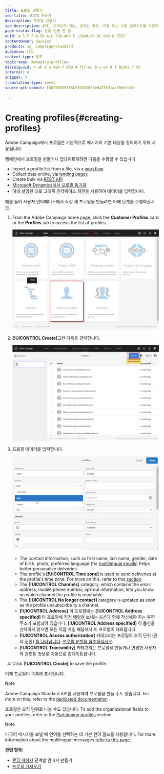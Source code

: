 ```yaml
---
title: 프로필 만들기
seo-title: 프로필 만들기
description: 프로필 만들기
seo-description: API, 가져오기 기능, 온라인 획득, 자동 또는 수동 업데이트를 사용하여 연락처에 프로파일을 생성하고 데이터를 수집하는 방법을 살펴봅니다.
page-status-flag: 정품 인증 안 함
uuid: A 5 F 5 A 58 A-E 798-400 F -8648-05 DC 843 D 5557
contentOwner: Sauviat
products: sg_ campaign/standard
audience: 대상
content-type: 참조
topic-tags: managing-profiles
discoiquuid: 4 ab 8 a 984-f 898-4 fff-ad 8 c-ed 8 f 95362 f 96
internal: n
snippet: Y
translation-type: tm+mt
source-git-commit: f883986392f6b739832093e0473591aa39dfcbfe

---
```



# Creating profiles{#creating-profiles}

Adobe Campaign에서 프로필은 기본적으로 메시지의 기본 대상을 정의하기 위해 사용됩니다.

캠페인에서 프로필을 만들거나 업데이트하려면 다음을 수행할 수 있습니다.

* Import a profile list from a file, via a [workflow](https://helpx.adobe.com/campaign/kt/acs/using/acs-importing-profiles-feature-video-using.html)
* Collect data online, via [landing pages](https://docs.campaign.adobe.com/doc/standard/getting_started/en/ACS_CreateLandingPage.html)
* Create bulk via [REST API](http://docs.campaign.adobe.com/doc/standard/en/api/ACS_API.html)
* [Microsoft Dynamics에서 프로필 동기화](https://helpx.adobe.com/campaign/kb/acs-ms-dynamics.html)
* 아래 설명된 대로 그래픽 인터페이스 화면을 사용하여 데이터를 입력합니다.

예를 들어 사용자 인터페이스에서 직접 새 프로필을 만들려면 아래 단계를 수행하십시오.

1. From the Adobe Campaign home page, click the **Customer Profiles** card or the **Profiles** tab to access the list of profiles.

   ![](assets/profile_creation_1.png)

1. **[!UICONTROL Create]**&#x200B;그런 다음을 클릭합니다.

   ![](assets/profile_creation.png)

1. 프로필 데이터를 입력합니다.

   ![](assets/profile_creation1.png)

   * The contact information, such as first name, last name, gender, date of birth, photo, preferred language (for [multilingual emails](../../channels/using/creating-a-multilingual-email.md)) helps better personalize deliveries.
   * The profile's **[!UICONTROL Time zone]** is used to send deliveries at the profile's time zone. For more on this, refer to this [section](../../sending/using/sending-messages-at-the-recipient-s-time-zone.md).
   * The **[!UICONTROL Channels]** category, which contains the email address, mobile phone number, opt-out information, lets you know on which channel the profile is reachable.
   * The **[!UICONTROL No longer contact]** category is updated as soon as the profile unsubscribe to a channel.
   * **[!UICONTROL Address]** 이 프로필에는 **[!UICONTROL Address specified]** 이 프로필에 [직접 메일을](../../channels/using/about-direct-mail.md) 보내는 옵션과 함께 작성해야 하는 우편 주소가 포함되어 있습니다. **[!UICONTROL Address specified]** 이 옵션을 선택하지 않으면 모든 직접 메일 배달에서 이 프로필이 제외됩니다.
   * **[!UICONTROL Access authorization]** 카테고리는 프로필의 조직 단위 (관리 권한) [를 나타냅니다](../../administration/using/about-access-management.md). [프로필 분할을 참조하십시오](../../administration/using/organizational-units.md#partitioning-profiles).
   * **[!UICONTROL Traceability]** 카테고리는 프로필을 만들거나 변경한 사용자와 관련된 정보로 자동으로 업데이트됩니다.

1. Click **[!UICONTROL Create]** to save the profile.

이제 프로필이 목록에 표시됩니다.

>[!NOTE]
>
>Adobe Campaign Standard API를 사용하여 프로필을 만들 수도 있습니다. For more on this, refer to the [dedicated documentation](https://docs.campaign.adobe.com/doc/standard/en/api/ACS_API.html#creating-profiles) .

프로필은 조직 단위로 나눌 수도 있습니다. To add the organizational fields to your profiles, refer to the [Partitioning profiles](../../administration/using/organizational-units.md#partitioning-profiles) section.

>[!NOTE]
>
>다국어 메시지를 보낼 때 언어를 선택하는 데 기본 언어 필드를 사용합니다. For more information about the multilingual messages [refer to this page](../../channels/using/creating-a-multilingual-email.md).

**관련 항목:**

* [랜딩 페이지](https://docs.campaign.adobe.com/doc/standard/getting_started/en/ACS_CreateLandingPage.html) 단계별 안내서 만들기
* [프로필 가져오기](https://helpx.adobe.com/campaign/kt/acs/using/acs-importing-profiles-feature-video-using.html)

